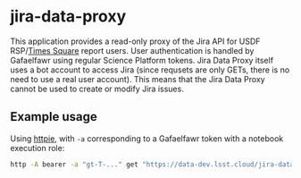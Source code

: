 # jira-data-proxy

This application provides a read-only proxy of the Jira API for USDF RSP/[Times Square](https://github.com/lsst-sqre/times-square) report users.
User authentication is handled by Gafaelfawr using regular Science Platform tokens.
Jira Data Proxy itself uses a bot account to access Jira (since requsets are only GETs, there is no need to use a real user account).
This means that the Jira Data Proxy cannot be used to create or modify Jira issues.

## Example usage

Using [httpie](https://httpie.org/), with `-a` corresponding to a Gafaelfawr token with a notebook execution role:

```bash
http -A bearer -a "gt-T-..." get "https://data-dev.lsst.cloud/jira-data-proxy/rest/api/2/search?jql=assignee=jsick&maxResults=1"
```
